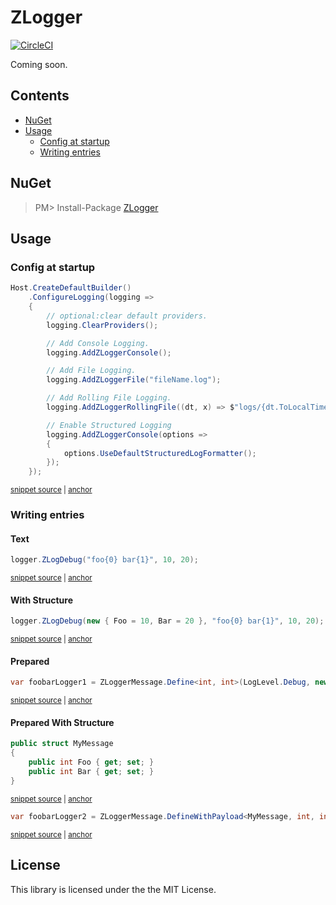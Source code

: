 <!--
GENERATED FILE - DO NOT EDIT
This file was generated by [MarkdownSnippets](https://github.com/SimonCropp/MarkdownSnippets).
Source File: /README.source.md
To change this file edit the source file and then run MarkdownSnippets.
-->

ZLogger
===
[![CircleCI](https://circleci.com/gh/Cysharp/ZLogger.svg?style=svg)](https://circleci.com/gh/Cysharp/ZLogger)

Coming soon.

<!-- toc -->
## Contents

  * [NuGet](#nuget)
  * [Usage](#usage)
    * [Config at startup](#config-at-startup)
    * [Writing entries](#writing-entries)<!-- endtoc -->


## NuGet

> PM> Install-Package [ZLogger](https://www.nuget.org/packages/ZLogger)


## Usage


### Config at startup

<!-- snippet: startup -->
<a id='snippet-startup'/></a>
```cs
Host.CreateDefaultBuilder()
    .ConfigureLogging(logging =>
    {
        // optional:clear default providers.
        logging.ClearProviders();

        // Add Console Logging.
        logging.AddZLoggerConsole();

        // Add File Logging.
        logging.AddZLoggerFile("fileName.log");

        // Add Rolling File Logging.
        logging.AddZLoggerRollingFile((dt, x) => $"logs/{dt.ToLocalTime():yyyy-MM-dd}_{x:000}.log", x => x.ToLocalTime().Date, 1024 * 1024);

        // Enable Structured Logging
        logging.AddZLoggerConsole(options =>
        {
            options.UseDefaultStructuredLogFormatter();
        });
    });
```
<sup><a href='/tests/ZLogger.Tests/Snippets.cs#L11-L33' title='File snippet `startup` was extracted from'>snippet source</a> | <a href='#snippet-startup' title='Navigate to start of snippet `startup`'>anchor</a></sup>
<!-- endsnippet -->


### Writing entries


#### Text

<!-- snippet: log-text -->
<a id='snippet-log-text'/></a>
```cs
logger.ZLogDebug("foo{0} bar{1}", 10, 20);
```
<sup><a href='/tests/ZLogger.Tests/Snippets.cs#L38-L40' title='File snippet `log-text` was extracted from'>snippet source</a> | <a href='#snippet-log-text' title='Navigate to start of snippet `log-text`'>anchor</a></sup>
<!-- endsnippet -->


#### With Structure

<!-- snippet: log-with-structure -->
<a id='snippet-log-with-structure'/></a>
```cs
logger.ZLogDebug(new { Foo = 10, Bar = 20 }, "foo{0} bar{1}", 10, 20);
```
<sup><a href='/tests/ZLogger.Tests/Snippets.cs#L42-L44' title='File snippet `log-with-structure` was extracted from'>snippet source</a> | <a href='#snippet-log-with-structure' title='Navigate to start of snippet `log-with-structure`'>anchor</a></sup>
<!-- endsnippet -->


#### Prepared

<!-- snippet: log-prepared -->
<a id='snippet-log-prepared'/></a>
```cs
var foobarLogger1 = ZLoggerMessage.Define<int, int>(LogLevel.Debug, new EventId(10, "hoge"), "foo{0} bar{1}");
```
<sup><a href='/tests/ZLogger.Tests/Snippets.cs#L46-L48' title='File snippet `log-prepared` was extracted from'>snippet source</a> | <a href='#snippet-log-prepared' title='Navigate to start of snippet `log-prepared`'>anchor</a></sup>
<!-- endsnippet -->


#### Prepared With Structure

<!-- snippet: message-structure -->
<a id='snippet-message-structure'/></a>
```cs
public struct MyMessage
{
    public int Foo { get; set; }
    public int Bar { get; set; }
}
```
<sup><a href='/tests/ZLogger.Tests/Snippets.cs#L54-L60' title='File snippet `message-structure` was extracted from'>snippet source</a> | <a href='#snippet-message-structure' title='Navigate to start of snippet `message-structure`'>anchor</a></sup>
<!-- endsnippet -->

<!-- snippet: log-prepared-with-structure -->
<a id='snippet-log-prepared-with-structure'/></a>
```cs
var foobarLogger2 = ZLoggerMessage.DefineWithPayload<MyMessage, int, int>(LogLevel.Warning, new EventId(10, "hoge"), "foo{0} bar{1}");
```
<sup><a href='/tests/ZLogger.Tests/Snippets.cs#L50-L52' title='File snippet `log-prepared-with-structure` was extracted from'>snippet source</a> | <a href='#snippet-log-prepared-with-structure' title='Navigate to start of snippet `log-prepared-with-structure`'>anchor</a></sup>
<!-- endsnippet -->


License
---
This library is licensed under the the MIT License.
